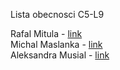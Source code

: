 Lista obecnosci C5-L9

Rafal Mitula - [link](https://github.com/rmitula)  
Michal Maslanka - [link](https://github.com/mmaslank)  
Aleksandra Musial - [link](https://github.com/AlMusial)